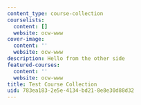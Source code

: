 ```yaml
---
content_type: course-collection
courselists:
  content: []
  website: ocw-www
cover-image:
  content: ''
  website: ocw-www
description: Hello from the other side
featured-courses:
  content: ''
  website: ocw-www
title: Test Course Collection
uid: 783ea183-2e5e-4134-bd21-8e8e30d88d32
---
```

